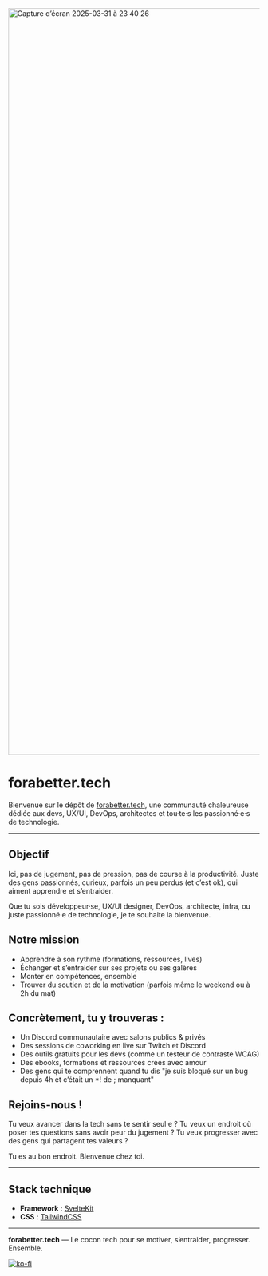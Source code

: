 <img width="1496" alt="Capture d’écran 2025-03-31 à 23 40 26" src="https://github.com/user-attachments/assets/579a2caf-fdd6-46c4-b69b-75039eb217e1" />

# forabetter.tech

Bienvenue sur le dépôt de [forabetter.tech](https://forabetter.tech), une communauté chaleureuse dédiée aux devs, UX/UI, DevOps, architectes et tou·te·s les passionné·e·s de technologie.

---

## Objectif

Ici, pas de jugement, pas de pression, pas de course à la productivité. Juste des gens passionnés, curieux, parfois un peu perdus (et c’est ok), qui aiment apprendre et s’entraider.

Que tu sois développeur·se, UX/UI designer, DevOps, architecte, infra, ou juste passionné·e de technologie, je te souhaite la bienvenue.

## Notre mission

- Apprendre à son rythme (formations, ressources, lives)
- Échanger et s’entraider sur ses projets ou ses galères
- Monter en compétences, ensemble
- Trouver du soutien et de la motivation (parfois même le weekend ou à 2h du mat)

## Concrètement, tu y trouveras :

- Un Discord communautaire avec salons publics & privés
- Des sessions de coworking en live sur Twitch et Discord
- Des outils gratuits pour les devs (comme un testeur de contraste WCAG)
- Des ebooks, formations et ressources créés avec amour
- Des gens qui te comprennent quand tu dis "je suis bloqué sur un bug depuis 4h et c’était un $*!$ de ; manquant"

## Rejoins-nous !

Tu veux avancer dans la tech sans te sentir seul·e ?
Tu veux un endroit où poser tes questions sans avoir peur du jugement ?
Tu veux progresser avec des gens qui partagent tes valeurs ?

Tu es au bon endroit.
Bienvenue chez toi.

---

## Stack technique

- **Framework** : [SvelteKit](https://kit.svelte.dev/)
- **CSS** : [TailwindCSS](https://tailwindcss.com/)

---

**forabetter.tech** — Le cocon tech pour se motiver, s’entraider, progresser. Ensemble.

[![ko-fi](https://ko-fi.com/img/githubbutton_sm.svg)](https://ko-fi.com/J3J41BUFRU)
